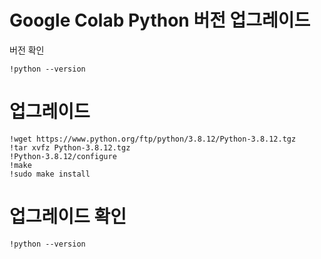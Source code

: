 # Google Colab Python 버전 업그레이드
버전 확인
```
!python --version

```
# 업그레이드
```
!wget https://www.python.org/ftp/python/3.8.12/Python-3.8.12.tgz
!tar xvfz Python-3.8.12.tgz
!Python-3.8.12/configure
!make
!sudo make install

```
# 업그레이드 확인
```
!python --version

```
